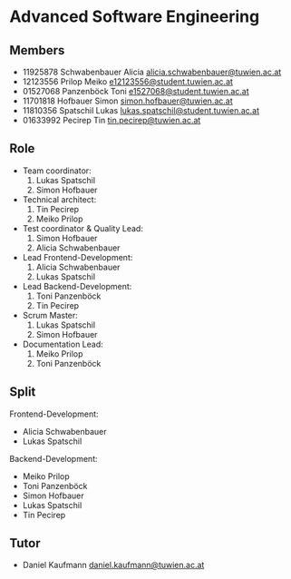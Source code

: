 # Advanced Software Engineering

## Members
* 11925878	Schwabenbauer	Alicia	<alicia.schwabenbauer@tuwien.ac.at>
* 12123556	Prilop			Meiko	<e12123556@student.tuwien.ac.at>
* 01527068	Panzenböck		Toni	<e1527068@student.tuwien.ac.at>
* 11701818	Hofbauer		Simon	<simon.hofbauer@tuwien.ac.at>
* 11810356	Spatschil		Lukas	<lukas.spatschil@student.tuwien.ac.at>
* 01633992	Pecirep			Tin		<tin.pecirep@tuwien.ac.at>

## Role
* Team coordinator: 
	1. Lukas Spatschil
	1. Simon Hofbauer
* Technical architect: 
	1. Tin Pecirep
	2. Meiko Prilop
* Test coordinator & Quality Lead: 
	1. Simon Hofbauer
	2. Alicia Schwabenbauer
* Lead Frontend-Development: 
	1. Alicia Schwabenbauer
	2. Lukas Spatschil
* Lead Backend-Development: 
	1. Toni Panzenböck
	2. Tin Pecirep
* Scrum Master: 
	1. Lukas Spatschil
	2. Simon Hofbauer
* Documentation Lead: 
	1. Meiko Prilop
	2. Toni Panzenböck

## Split
Frontend-Development: 
* Alicia Schwabenbauer
* Lukas Spatschil

Backend-Development: 
* Meiko Prilop
* Toni Panzenböck
* Simon Hofbauer
* Lukas Spatschil
* Tin Pecirep


## Tutor
* Daniel Kaufmann <daniel.kaufmann@tuwien.ac.at>